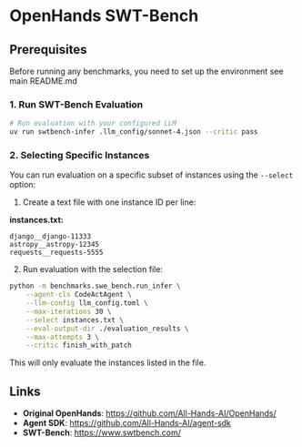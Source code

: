 # OpenHands SWT-Bench


## Prerequisites

Before running any benchmarks, you need to set up the environment see main README.md

### 1. Run SWT-Bench Evaluation
```bash
# Run evaluation with your configured LLM
uv run swtbench-infer .llm_config/sonnet-4.json --critic pass
```

### 2. Selecting Specific Instances

You can run evaluation on a specific subset of instances using the `--select` option:

1. Create a text file with one instance ID per line:

**instances.txt:**
```
django__django-11333
astropy__astropy-12345
requests__requests-5555
```

2. Run evaluation with the selection file:
```bash
python -m benchmarks.swe_bench.run_infer \
    --agent-cls CodeActAgent \
    --llm-config llm_config.toml \
    --max-iterations 30 \
    --select instances.txt \
    --eval-output-dir ./evaluation_results \
    --max-attempts 3 \
    --critic finish_with_patch
```

This will only evaluate the instances listed in the file.

## Links

- **Original OpenHands**: https://github.com/All-Hands-AI/OpenHands/
- **Agent SDK**: https://github.com/All-Hands-AI/agent-sdk
- **SWT-Bench**: https://www.swtbench.com/
